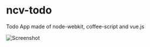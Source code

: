 ncv-todo
========

Todo App made of node-webkit, coffee-script and vue.js

![Screenshot](https://raw.github.com/zaftzaft/ncv-todo/img/ss.png)
